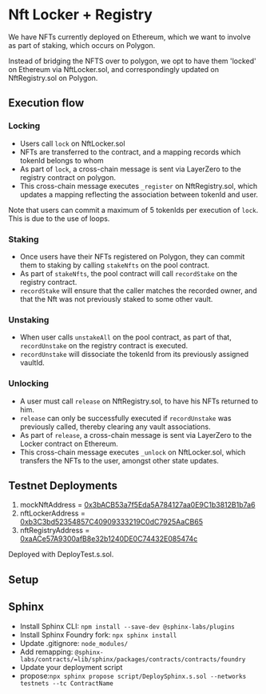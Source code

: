 # Nft Locker + Registry

We have NFTs currently deployed on Ethereum, which we want to involve as part of staking, which occurs on Polygon.

Instead of bridging the NFTS over to polygon, we opt to have them 'locked' on Ethereum via NftLocker.sol, and correspondingly updated on NftRegistry.sol on Polygon.

## Execution flow

### Locking

- Users call `lock` on NftLocker.sol
- NFTs are transferred to the contract, and a mapping records which tokenId belongs to whom
- As part of `lock`, a cross-chain message is sent via LayerZero to the registry contract on polygon.
- This cross-chain message executes `_register` on NftRegistry.sol, which updates a mapping reflecting the association between tokenId and user.

Note that users can commit a maximum of 5 tokenIds per execution of `lock`. This is due to the use of loops.

### Staking

- Once users have their NFTs registered on Polygon, they can commit them to staking by calling `stakeNfts` on the pool contract.
- As part of `stakeNfts`, the pool contract will call `recordStake` on the registry contract.
- `recordStake` will ensure that the caller matches the recorded owner, and that the Nft was not previously staked to some other vault.

### Unstaking

- When user calls `unstakeAll` on the pool contract, as part of that, `recordUnstake` on the registry contract is executed.
- `recordUnstake` will dissociate the tokenId from its previously assigned vaultId.

### Unlocking

- A user must call `release` on NftRegistry.sol, to have his NFTs returned to him.
- `release` can only be successfully executed if `recordUnstake` was previously called, thereby clearing any vault associations.
- As part of `release`, a cross-chain message is sent via LayerZero to the Locker contract on Ethereum.
- This cross-chain message executes `_unlock` on NftLocker.sol, which transfers the NFTs to the user, amongst other state updates.

## Testnet Deployments

1. mockNftAddress = [0x3bACB53a7f5Eda5A784127aa0E9C1b3812B1b7a6](https://sepolia.etherscan.io/address/0x54d4e6adc4f152ed4919c940cb3ea13b912519c9)
2. nftLockerAddress = [0xb3C3bd52354857C40909333219C0dC7925AaCB65](https://sepolia.etherscan.io/address/0x18f786ae5fb1639baa4fce4b8f29c783949a66a8)
3. nftRegistryAddress = [0xaACe57A9300afB8e32b1240DE0C74432E085474c](https://sepolia.arbiscan.io/address/0x03d9842e73b061ac6e20b7376fe3feedf55bc71a)

Deployed with DeployTest.s.sol.

## Setup


## Sphinx

- Install Sphinx CLI: `npm install --save-dev @sphinx-labs/plugins`
- Install Sphinx Foundry fork: `npx sphinx install`
- Update .gitignore: `node_modules/`
- Add remapping: `@sphinx-labs/contracts/=lib/sphinx/packages/contracts/contracts/foundry`
- Update your deployment script
- propose:`npx sphinx propose script/DeploySphinx.s.sol --networks testnets --tc ContractName`